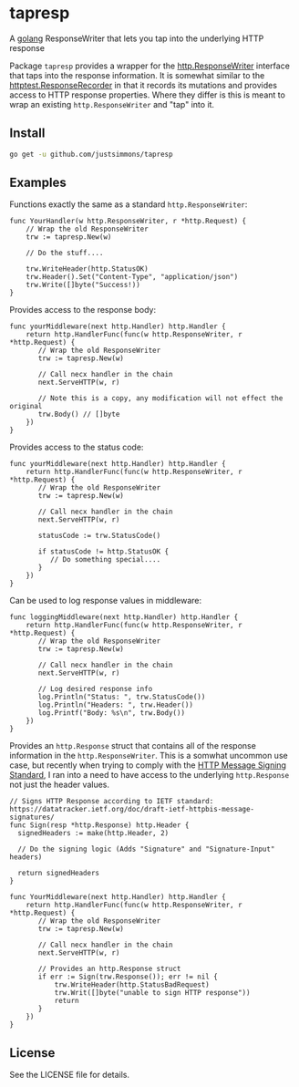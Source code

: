 # tapresp
A [golang](https://go.dev/) ResponseWriter that lets you tap into the underlying HTTP response 

Package `tapresp` provides a wrapper for the [http.ResponseWriter](https://pkg.go.dev/net/http#ResponseWriter) interface that taps into the response information. It is somewhat similar to the [httptest.ResponseRecorder](https://pkg.go.dev/net/http/httptest#ResponseRecorder) in that it records its mutations and provides access to HTTP response properties. Where they differ is this is meant to wrap an existing `http.ResponseWriter` and "tap" into it.

## Install

```bash
go get -u github.com/justsimmons/tapresp
```

## Examples

Functions exactly the same as a standard `http.ResponseWriter`:
```golang
func YourHandler(w http.ResponseWriter, r *http.Request) {
    // Wrap the old ResponseWriter
    trw := tapresp.New(w)
    
    // Do the stuff....
    
    trw.WriteHeader(http.StatusOK)
    trw.Header().Set("Content-Type", "application/json")
    trw.Write([]byte("Success!))
}
```

Provides access to the response body:
```golang
func yourMiddleware(next http.Handler) http.Handler {
    return http.HandlerFunc(func(w http.ResponseWriter, r *http.Request) {
       // Wrap the old ResponseWriter
       trw := tapresp.New(w)
       
       // Call necx handler in the chain
       next.ServeHTTP(w, r)
       
       // Note this is a copy, any modification will not effect the original
       trw.Body() // []byte
    })
}
```

Provides access to the status code:
```golang
func yourMiddleware(next http.Handler) http.Handler {
    return http.HandlerFunc(func(w http.ResponseWriter, r *http.Request) {
       // Wrap the old ResponseWriter
       trw := tapresp.New(w)
       
       // Call necx handler in the chain
       next.ServeHTTP(w, r)
       
       statusCode := trw.StatusCode()
       
       if statusCode != http.StatusOK {
          // Do something special....
       }
    })
}
```


Can be used to log response values in middleware:
```golang
func loggingMiddleware(next http.Handler) http.Handler {
    return http.HandlerFunc(func(w http.ResponseWriter, r *http.Request) {
       // Wrap the old ResponseWriter
       trw := tapresp.New(w)
       
       // Call necx handler in the chain
       next.ServeHTTP(w, r)
       
       // Log desired response info
       log.Println("Status: ", trw.StatusCode())
       log.Println("Headers: ", trw.Header())
       log.Printf("Body: %s\n", trw.Body())
    })
}
```

Provides an `http.Response` struct that contains all of the response information in the `http.ResponseWriter`. This is a somwhat uncommon use case, but recently when trying to comply with the [HTTP Message Signing Standard](https://datatracker.ietf.org/doc/draft-ietf-httpbis-message-signatures/), I ran into a need to have access to the underlying `http.Response` not just the header values. 

```golang
// Signs HTTP Response according to IETF standard: https://datatracker.ietf.org/doc/draft-ietf-httpbis-message-signatures/
func Sign(resp *http.Response) http.Header {
  signedHeaders := make(http.Header, 2)
  
  // Do the signing logic (Adds "Signature" and "Signature-Input" headers)
  
  return signedHeaders
}

func YourMiddleware(next http.Handler) http.Handler {
    return http.HandlerFunc(func(w http.ResponseWriter, r *http.Request) {
       // Wrap the old ResponseWriter
       trw := tapresp.New(w)
       
       // Call necx handler in the chain
       next.ServeHTTP(w, r)
       
       // Provides an http.Response struct
       if err := Sign(trw.Response()); err != nil {
           trw.WriteHeader(http.StatusBadRequest)
           trw.Writ([]byte("unable to sign HTTP response"))
           return 
       }
    })
}
```

## License

See the LICENSE file for details.
